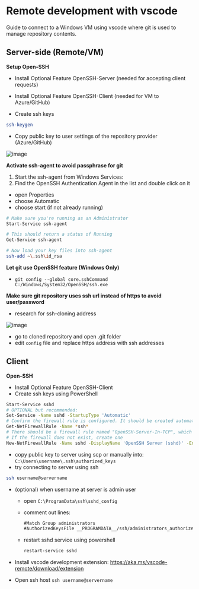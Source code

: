 # Remote development with vscode

Guide to connect to a Windows VM using vscode where git is used to manage repository contents.

## Server-side (Remote/VM)

**Setup Open-SSH**

- Install Optional Feature OpenSSH-Server (needed for accepting client requests)
- Install Optional Feature OpenSSH-Client (needed for VM to Azure/GitHub)

- Create ssh keys

```bash
ssh-keygen
```

- Copy public key to user settings of the repository provider (Azure/GitHub)

![image](https://user-images.githubusercontent.com/23473452/116811846-b2776c80-ab4b-11eb-9e2b-827cc6add8d3.png)


**Activate ssh-agent to avoid passphrase for git**

1. Start the ssh-agent from Windows Services:
2. Find the OpenSSH Authentication Agent in the list and double click on it
  - open Properties
  - choose Automatic
  - choose start (if not already running)

```bash
# Make sure you're running as an Administrator
Start-Service ssh-agent

# This should return a status of Running
Get-Service ssh-agent

# Now load your key files into ssh-agent
ssh-add ~\.ssh\id_rsa
```

**Let git use OpenSSH feature (Windows Only)**

- `git config --global core.sshCommand C:/Windows/System32/OpenSSH/ssh.exe`

**Make sure git repository uses ssh url instead of https to avoid user/password**

- research for ssh-cloning address

![image](https://user-images.githubusercontent.com/23473452/116811483-ece00a00-ab49-11eb-8a64-62dec81e15e3.png)

- go to cloned repository and open .git folder
- edit `config` file and replace https address with ssh addresses


## Client

**Open-SSH**

- Install Optional Feature OpenSSH-Client
- Create ssh keys using PowerShell

```bash
Start-Service sshd
# OPTIONAL but recommended:
Set-Service -Name sshd -StartupType 'Automatic'
# Confirm the firewall rule is configured. It should be created automatically by setup.
Get-NetFirewallRule -Name *ssh*
# There should be a firewall rule named "OpenSSH-Server-In-TCP", which should be enabled
# If the firewall does not exist, create one
New-NetFirewallRule -Name sshd -DisplayName 'OpenSSH Server (sshd)' -Enabled True -Direction Inbound -Protocol TCP -Action Allow -LocalPort 22
```

- copy public key to server using scp or manually into: `C:\Users\username\.ssh\authorized_keys`
- try connecting to server using ssh

```bash
ssh username@servername
```
- (optional) when username at server is admin user
  - open `C:\ProgramData\ssh\sshd_config`
  - comment out lines:
    
    ```txt
    #Match Group administrators
    #AuthorizedKeysFile __PROGRAMDATA__/ssh/administrators_authorized_keys
    ```
  - restart sshd service using powershell

    ```bash
    restart-service sshd
    ```
    
- Install vscode development extension: https://aka.ms/vscode-remote/download/extension
- Open ssh host `ssh username@servername`
